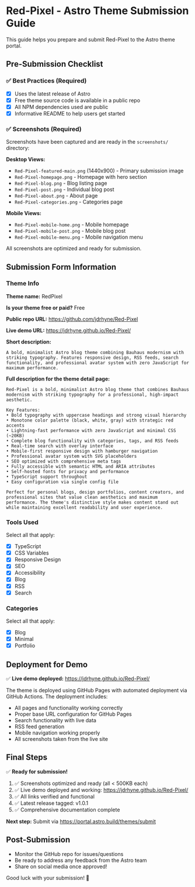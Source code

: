 # Red-Pixel - Astro Theme Submission Guide

This guide helps you prepare and submit Red-Pixel to the Astro theme portal.

## Pre-Submission Checklist

### ✅ Best Practices (Required)
- [x] Uses the latest release of Astro
- [x] Free theme source code is available in a public repo
- [x] All NPM dependencies used are public
- [x] Informative README to help users get started

### ✅ Screenshots (Required)
Screenshots have been captured and are ready in the `screenshots/` directory:

**Desktop Views:**
- `Red-Pixel-featured-main.png` (1440x900) - Primary submission image
- `Red-Pixel-homepage.png` - Homepage with hero section
- `Red-Pixel-blog.png` - Blog listing page
- `Red-Pixel-post.png` - Individual blog post
- `Red-Pixel-about.png` - About page
- `Red-Pixel-categories.png` - Categories page

**Mobile Views:**
- `Red-Pixel-mobile-home.png` - Mobile homepage
- `Red-Pixel-mobile-post.png` - Mobile blog post
- `Red-Pixel-mobile-menu.png` - Mobile navigation menu

All screenshots are optimized and ready for submission.

## Submission Form Information

### Theme Info

**Theme name:** RedPixel

**Is your theme free or paid?** Free

**Public repo URL:** https://github.com/jdrhyne/Red-Pixel

**Live demo URL:** https://jdrhyne.github.io/Red-Pixel/

**Short description:**
```
A bold, minimalist Astro blog theme combining Bauhaus modernism with striking typography. Features responsive design, RSS feeds, search functionality, and professional avatar system with zero JavaScript for maximum performance.
```

**Full description for the theme detail page:**
```
Red-Pixel is a bold, minimalist Astro blog theme that combines Bauhaus modernism with striking typography for a professional, high-impact aesthetic.

Key Features:
• Bold typography with uppercase headings and strong visual hierarchy
• Monotone color palette (black, white, gray) with strategic red accents
• Lightning-fast performance with zero JavaScript and minimal CSS (~20KB)
• Complete blog functionality with categories, tags, and RSS feeds
• Real-time search with overlay interface
• Mobile-first responsive design with hamburger navigation
• Professional avatar system with SVG placeholders
• SEO optimized with comprehensive meta tags
• Fully accessible with semantic HTML and ARIA attributes
• Self-hosted fonts for privacy and performance
• TypeScript support throughout
• Easy configuration via single config file

Perfect for personal blogs, design portfolios, content creators, and professional sites that value clean aesthetics and maximum performance. The theme's distinctive style makes content stand out while maintaining excellent readability and user experience.
```

### Tools Used
Select all that apply:
- [x] TypeScript
- [x] CSS Variables
- [x] Responsive Design
- [x] SEO
- [x] Accessibility
- [x] Blog
- [x] RSS
- [x] Search

### Categories
Select all that apply:
- [x] Blog
- [x] Minimal
- [x] Portfolio

## Deployment for Demo

✅ **Live demo deployed:** https://jdrhyne.github.io/Red-Pixel/

The theme is deployed using GitHub Pages with automated deployment via GitHub Actions. The deployment includes:
- All pages and functionality working correctly
- Proper base URL configuration for GitHub Pages
- Search functionality with live data
- RSS feed generation
- Mobile navigation working properly
- All screenshots taken from the live site

## Final Steps

✅ **Ready for submission!**

1. ✅ Screenshots optimized and ready (all < 500KB each)
2. ✅ Live demo deployed and working: https://jdrhyne.github.io/Red-Pixel/
3. ✅ All links verified and functional
4. ✅ Latest release tagged: v1.0.1
5. ✅ Comprehensive documentation complete

**Next step:** Submit via https://portal.astro.build/themes/submit

## Post-Submission

- Monitor the GitHub repo for issues/questions
- Be ready to address any feedback from the Astro team
- Share on social media once approved!

Good luck with your submission! 🚀